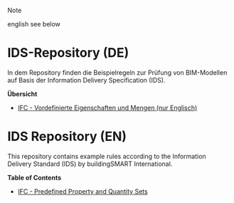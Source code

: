 > [!NOTE]  
> english see below

# IDS-Repository (DE)

In dem Repository finden die Beispielregeln zur Prüfung von BIM-Modellen auf Basis der Information Delivery Specification (IDS).

**Übersicht**
* [IFC - Vordefinierte Eigenschaften und Mengen (nur Englisch)](https://github.com/VSK-Software-GmbH/BIM.permit-IDS-repository/tree/c78e417b567e687f05d8fdd7dfdeca779bc7da4c/en/buildingSmart%20International%20Psets%20and%20QTOs)



# IDS Repository (EN)
This repository contains example rules according to the Information Delivery Standard (IDS) by buildingSMART International. 

**Table of Contents**
* [IFC - Predefined Property and Quantity Sets](https://github.com/VSK-Software-GmbH/BIM.permit-IDS-repository/tree/c78e417b567e687f05d8fdd7dfdeca779bc7da4c/en/buildingSmart%20International%20Psets%20and%20QTOs)
